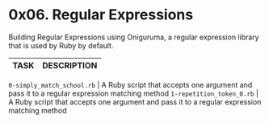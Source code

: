 # 0x06. Regular Expressions

Building Regular Expressions using Oniguruma, a regular expression library that is used by Ruby by default.

TASK | DESCRIPTION
--- | ---

`0-simply_match_school.rb` | A Ruby script that accepts one argument and pass it to a regular expression matching method
`1-repetition_token_0.rb` | A Ruby script that accepts one argument and pass it to a regular expression matching method
